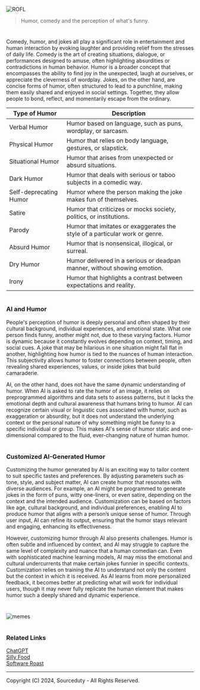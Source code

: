 ![ROFL](https://github.com/user-attachments/assets/7688fec9-714d-48a1-9e39-b5193e375edf)

> Humor, comedy and the perception of what's funny.
#

Comedy, humor, and jokes all play a significant role in entertainment and human interaction by evoking laughter and providing relief from the stresses of daily life. Comedy is the art of creating situations, dialogue, or performances designed to amuse, often highlighting absurdities or contradictions in human behavior. Humor is a broader concept that encompasses the ability to find joy in the unexpected, laugh at ourselves, or appreciate the cleverness of wordplay. Jokes, on the other hand, are concise forms of humor, often structured to lead to a punchline, making them easily shared and enjoyed in social settings. Together, they allow people to bond, reflect, and momentarily escape from the ordinary.

| Type of Humor         | Description                                                   |
|-----------------------|---------------------------------------------------------------|
| Verbal Humor          | Humor based on language, such as puns, wordplay, or sarcasm.  |
| Physical Humor        | Humor that relies on body language, gestures, or slapstick.    |
| Situational Humor     | Humor that arises from unexpected or absurd situations.        |
| Dark Humor            | Humor that deals with serious or taboo subjects in a comedic way.|
| Self-deprecating Humor| Humor where the person making the joke makes fun of themselves.|
| Satire                | Humor that criticizes or mocks society, politics, or institutions.|
| Parody                | Humor that imitates or exaggerates the style of a particular work or genre.|
| Absurd Humor          | Humor that is nonsensical, illogical, or surreal.              |
| Dry Humor             | Humor delivered in a serious or deadpan manner, without showing emotion.|
| Irony                 | Humor that highlights a contrast between expectations and reality.|

#
### AI and Humor

People's perception of humor is deeply personal and often shaped by their cultural background, individual experiences, and emotional state. What one person finds funny, another might not, due to these varying factors. Humor is dynamic because it constantly evolves depending on context, timing, and social cues. A joke that may be hilarious in one situation might fall flat in another, highlighting how humor is tied to the nuances of human interaction. This subjectivity allows humor to foster connections between people, often revealing shared experiences, values, or inside jokes that build camaraderie.

AI, on the other hand, does not have the same dynamic understanding of humor. When AI is asked to rate the humor of an image, it relies on preprogrammed algorithms and data sets to assess patterns, but it lacks the emotional depth and cultural awareness that humans bring to humor. AI can recognize certain visual or linguistic cues associated with humor, such as exaggeration or absurdity, but it does not understand the underlying context or the personal nature of why something might be funny to a specific individual or group. This makes AI's sense of humor static and one-dimensional compared to the fluid, ever-changing nature of human humor.

#
### Customized AI-Generated Humor

Customizing the humor generated by AI is an exciting way to tailor content to suit specific tastes and preferences. By adjusting parameters such as tone, style, and subject matter, AI can create humor that resonates with diverse audiences. For example, an AI might be programmed to generate jokes in the form of puns, witty one-liners, or even satire, depending on the context and the intended audience. Customization can be based on factors like age, cultural background, and individual preferences, enabling AI to produce humor that aligns with a person’s unique sense of humor. Through user input, AI can refine its output, ensuring that the humor stays relevant and engaging, enhancing its effectiveness.

However, customizing humor through AI also presents challenges. Humor is often subtle and influenced by context, and AI may struggle to capture the same level of complexity and nuance that a human comedian can. Even with sophisticated machine learning models, AI may miss the emotional and cultural undercurrents that make certain jokes funnier in specific contexts. Customization relies on training the AI to understand not only the content but the context in which it is received. As AI learns from more personalized feedback, it becomes better at predicting what will work for individual users, though it may never fully replicate the human element that makes humor such a deeply shared and dynamic experience.

#
![memes](https://github.com/user-attachments/assets/2957ac0b-cf8f-4512-9987-8f2c99c3d694)

#
### Related Links

[ChatGPT](https://github.com/sourceduty/ChatGPT)
<br>
[Silly Food](https://github.com/sourceduty/Silly_Food)
<br>
[Software Roast](https://github.com/sourceduty/Software_Roast)

***
Copyright (C) 2024, Sourceduty - All Rights Reserved.
